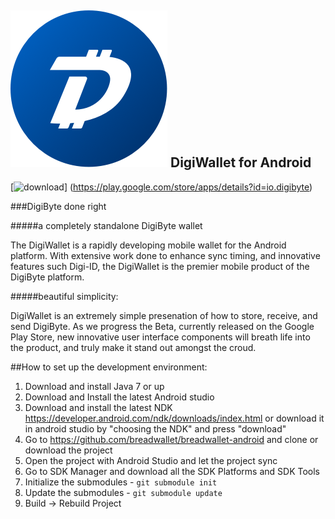 ![ƀ](/images/icon.png) DigiWallet for Android
----------------------------------

[![download](/images/icon-google-play.png)]
(https://play.google.com/store/apps/details?id=io.digibyte)

###DigiByte done right


#####a completely standalone DigiByte wallet

The DigiWallet is a rapidly developing mobile wallet for the Android platform. With extensive work done to enhance sync timing, and innovative features such Digi-ID, the DigiWallet is the premier mobile product of the DigiByte platform.

#####beautiful simplicity:

DigiWallet is an extremely simple presenation of how to store, receive, and send DigiByte. As we progress the Beta, currently released on the Google Play Store, new innovative user interface components will breath life into the product, and truly make it stand out amongst the croud.

##How to set up the development environment:
1. Download and install Java 7 or up
2. Download and Install the latest Android studio
3. Download and install the latest NDK https://developer.android.com/ndk/downloads/index.html or download it in android studio by "choosing the NDK" and press "download"
4. Go to https://github.com/breadwallet/breadwallet-android and clone or download the project
5. Open the project with Android Studio and let the project sync
6. Go to SDK Manager and download all the SDK Platforms and SDK Tools
7. Initialize the submodules - <code>git submodule init</code>
8. Update the submodules - <code>git submodule update</code>
9. Build -> Rebuild Project
